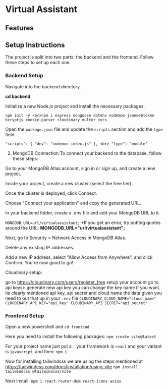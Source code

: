 # Virtual Assistant

## Features

## Setup Instructions
The project is split into two parts: the backend and the frontend. Follow these steps to set up each one.

### Backend Setup

Navigate into the backend directory.

**cd backend**

Initialize a new Node.js project and install the necessary packages.

`npm init -y
<br>npm i express mongoose dotenv nodemon jsonwebtoken bcryptjs cookie-parser cloudinary multer cors`

Open the `package.json` file and update the `scripts` section and add the `type` field.

`"scripts": {
  "dev": "nodemon index.js"
}, <br>
"type": "module"`

2. MongoDB Connection
To connect your backend to the database, follow these steps:

Go to your MongoDB Atlas account, sign in or sign up, and create a new project.

Inside your project, create a new cluster (select the free tier).

Once the cluster is deployed, click Connect.

Choose "Connect your application" and copy the generated URL.

In your backend folder, create a .env file and add your MongoDB URL to it.

`MONGODB_URL=url/virtualassistant;`
*If you get an error, try putting quotes around the URL: **MONGODB_URL="url/virtualassistant";**

Next, go to Security > Network Access in MongoDB Atlas.

Delete any existing IP addresses.

Add a new IP address, select "Allow Access from Anywhere", and click Confirm. You're now good to go!

Cloudinary setup:

go to https://cloudinary.com/users/register_free
setup your account
go to api keys> generate new api key
you can change the key name if you want.
its clearly mentioned api key, api secret and cloud name
the data given you need to put that up in your `.env` file
``CLOUDINARY_CLOUD_NAME="cloud_name"
CLOUDINARY_API_KEY="api_key"
CLOUDINARY_API_SECRET="api_secret"``

### Frontend Setup

Open a new powershell and `cd frontend`

Here you need to install the following packages:
 `npm create vite@latest`

For your project name just put a `.` your framework is `react` and your variant is `javascript`. 
and then:
`npm i`

Now for installing tailwindcss we are using the steps mentioned at https://tailwindcss.com/docs/installation/using-vite 
 `npm install tailwindcss @tailwindcss/vite`

Next install:
 `npm i react-router-dom react-icons axios`

 

 






   





